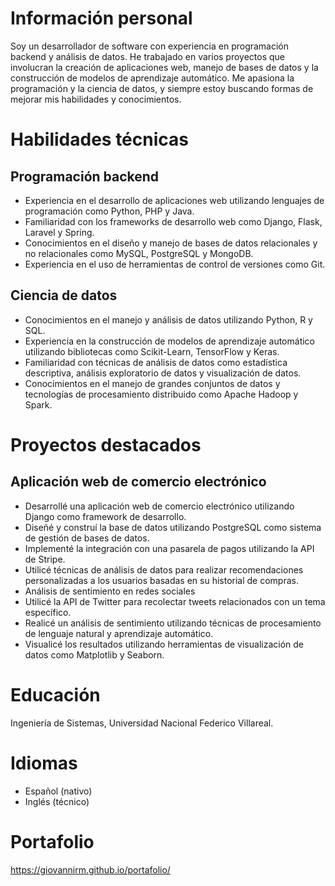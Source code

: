 # Información personal
Soy un desarrollador de software con experiencia en programación backend y análisis de datos. He trabajado en varios proyectos que involucran la creación de aplicaciones web, manejo de bases de datos y la construcción de modelos de aprendizaje automático. Me apasiona la programación y la ciencia de datos, y siempre estoy buscando formas de mejorar mis habilidades y conocimientos.

# Habilidades técnicas
## Programación backend
* Experiencia en el desarrollo de aplicaciones web utilizando lenguajes de programación como Python, PHP y Java.
* Familiaridad con los frameworks de desarrollo web como Django, Flask, Laravel y Spring.
* Conocimientos en el diseño y manejo de bases de datos relacionales y no relacionales como MySQL, PostgreSQL y MongoDB.
* Experiencia en el uso de herramientas de control de versiones como Git.
## Ciencia de datos
* Conocimientos en el manejo y análisis de datos utilizando Python, R y SQL.
* Experiencia en la construcción de modelos de aprendizaje automático utilizando bibliotecas como Scikit-Learn, TensorFlow y Keras.
* Familiaridad con técnicas de análisis de datos como estadística descriptiva, análisis exploratorio de datos y visualización de datos.
* Conocimientos en el manejo de grandes conjuntos de datos y tecnologías de procesamiento distribuido como Apache Hadoop y Spark.
# Proyectos destacados
## Aplicación web de comercio electrónico
* Desarrollé una aplicación web de comercio electrónico utilizando Django como framework de desarrollo.
* Diseñé y construí la base de datos utilizando PostgreSQL como sistema de gestión de bases de datos.
* Implementé la integración con una pasarela de pagos utilizando la API de Stripe.
* Utilicé técnicas de análisis de datos para realizar recomendaciones personalizadas a los usuarios basadas en su historial de compras.
* Análisis de sentimiento en redes sociales
* Utilicé la API de Twitter para recolectar tweets relacionados con un tema específico.
* Realicé un análisis de sentimiento utilizando técnicas de procesamiento de lenguaje natural y aprendizaje automático.
* Visualicé los resultados utilizando herramientas de visualización de datos como Matplotlib y Seaborn.
# Educación
Ingeniería de Sistemas, Universidad Nacional Federico Villareal.
# Idiomas
* Español (nativo)
* Inglés (técnico)
# Portafolio
https://giovannirm.github.io/portafolio/
